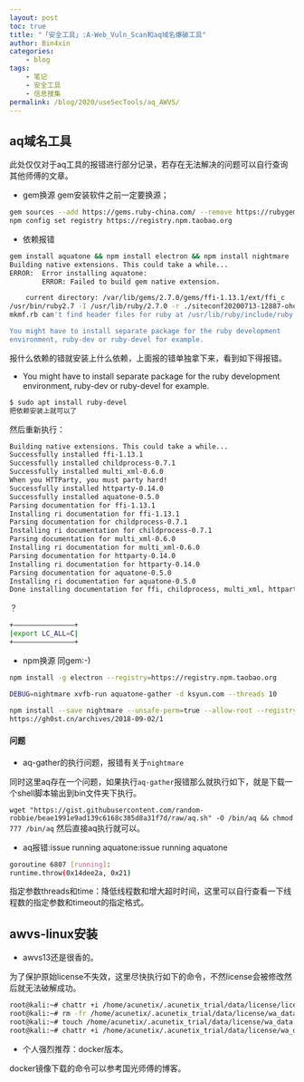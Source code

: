 ```yaml
---
layout: post
toc: true
title: "「安全工具」:A-Web_Vuln_Scan和aq域名爆破工具"
author: Bin4xin
categories:
    - blog
tags:
    - 笔记
    - 安全工具
    - 信息搜集
permalink: /blog/2020/useSecTools/aq_AWVS/
---
```



## aq域名工具

此处仅仅对于aq工具的报错进行部分记录，若存在无法解决的问题可以自行查询其他师傅的文章。

* gem换源
gem安装软件之前一定要换源；

```bash
gem sources --add https://gems.ruby-china.com/ --remove https://rubygems.org/
npm config set registry https://registry.npm.taobao.org
```

* 依赖报错

```bash
gem install aquatone && npm install electron && npm install nightmare
Building native extensions. This could take a while...
ERROR:  Error installing aquatone:
        ERROR: Failed to build gem native extension.

    current directory: /var/lib/gems/2.7.0/gems/ffi-1.13.1/ext/ffi_c
/usr/bin/ruby2.7 -I /usr/lib/ruby/2.7.0 -r ./siteconf20200713-12887-ohoa28.rb extconf.rb
mkmf.rb can't find header files for ruby at /usr/lib/ruby/include/ruby.h

You might have to install separate package for the ruby development
environment, ruby-dev or ruby-devel for example.

```
报什么依赖的错就安装上什么依赖，上面报的错单独拿下来，看到如下得报错。

* You might have to install separate package for the ruby development environment, ruby-dev or ruby-devel for example.

```bash
$ sudo apt install ruby-devel
把依赖安装上就可以了
```
然后重新执行：
```bash
Building native extensions. This could take a while...
Successfully installed ffi-1.13.1
Successfully installed childprocess-0.7.1
Successfully installed multi_xml-0.6.0
When you HTTParty, you must party hard!
Successfully installed httparty-0.14.0
Successfully installed aquatone-0.5.0
Parsing documentation for ffi-1.13.1
Installing ri documentation for ffi-1.13.1
Parsing documentation for childprocess-0.7.1
Installing ri documentation for childprocess-0.7.1
Parsing documentation for multi_xml-0.6.0
Installing ri documentation for multi_xml-0.6.0
Parsing documentation for httparty-0.14.0
Installing ri documentation for httparty-0.14.0
Parsing documentation for aquatone-0.5.0
Installing ri documentation for aquatone-0.5.0
Done installing documentation for ffi, childprocess, multi_xml, httparty, aquatone after 6 seconds
```
？
```bash
+———————————————+
|export LC_ALL=C|
+———————————————+
```

* npm换源
同gem:-)

```bash
npm install -g electron --registry=https://registry.npm.taobao.org

DEBUG=nightmare xvfb-run aquatone-gather -d ksyun.com --threads 10

npm install --save nightmare --unsafe-perm=true --allow-root --registry=https://registry.npm.taobao.org
https://gh0st.cn/archives/2018-09-02/1
```

#### 问题

* aq-gather的执行问题，报错有关于`nightmare`

同时这里aq存在一个问题，如果执行`aq-gather`报错那么就执行如下，就是下载一个shell脚本输出到bin文件夹下执行。

`wget "https://gist.githubusercontent.com/random-robbie/beae1991e9ad139c6168c385d8a31f7d/raw/aq.sh" -O /bin/aq && chmod 777 /bin/aq`
然后直接aq执行就可以。

* aq报错:issue running aquatone:issue running aquatone

```bash
goroutine 6807 [running]:
runtime.throw(0x14dee2a, 0x21)
```
指定参数threads和time：降低线程数和增大超时时间，这里可以自行查看一下线程数的指定参数和timeout的指定格式。


## awvs-linux安装
* awvs13还是很香的。

为了保护原始license不失效，这里尽快执行如下的命令，不然license会被修改然后就无法破解成功。

```bash
root@kali:~# chattr +i /home/acunetix/.acunetix_trial/data/license/license_info.json
root@kali:~# rm -fr /home/acunetix/.acunetix_trial/data/license/wa_data.dat
root@kali:~# touch /home/acunetix/.acunetix_trial/data/license/wa_data.dat
root@kali:~# chattr +i /home/acunetix/.acunetix_trial/data/license/wa_data.dat
```

* 个人强烈推荐：docker版本。

docker镜像下载的命令可以参考国光师傅的博客。
